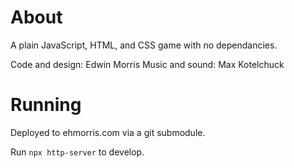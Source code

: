 # About

A plain JavaScript, HTML, and CSS game with no dependancies.

Code and design: Edwin Morris
Music and sound: Max Kotelchuck

# Running

Deployed to ehmorris.com via a git submodule.

Run `npx http-server` to develop.
